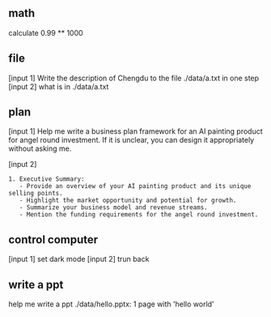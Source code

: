 ## math
calculate 0.99 ** 1000

## file
[input 1]
Write the description of Chengdu to the file ./data/a.txt in one step
[input 2]
what is in ./data/a.txt

## plan
[input 1]
Help me write a business plan framework for an AI painting product for angel round investment. If it is unclear, you can design it appropriately without asking me.

[input 2]
```plan complete
1. Executive Summary:
   - Provide an overview of your AI painting product and its unique selling points.
   - Highlight the market opportunity and potential for growth.
   - Summarize your business model and revenue streams.
   - Mention the funding requirements for the angel round investment.
```

## control computer
[input 1]
set dark mode
[input 2]
trun back

## write a ppt
help me write a ppt ./data/hello.pptx: 1 page with 'hello world'